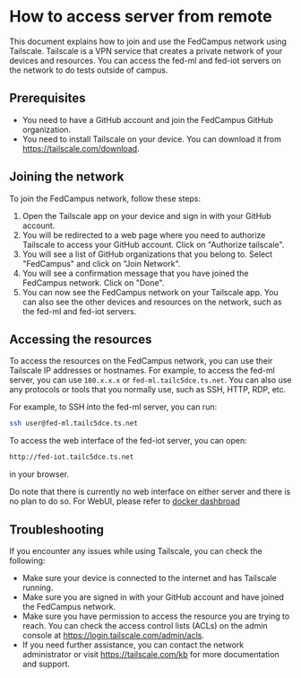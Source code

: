 # How to access server from remote

This document explains how to join and use the FedCampus network using Tailscale. Tailscale is a VPN service that creates a private network of your devices and resources. You can access the fed-ml and fed-iot servers on the network to do tests outside of campus.

## Prerequisites

* You need to have a GitHub account and join the FedCampus GitHub organization.
* You need to install Tailscale on your device. You can download it from https://tailscale.com/download.

## Joining the network

To join the FedCampus network, follow these steps:

1. Open the Tailscale app on your device and sign in with your GitHub account.
2. You will be redirected to a web page where you need to authorize Tailscale to access your GitHub account. Click on "Authorize tailscale".
3. You will see a list of GitHub organizations that you belong to. Select "FedCampus" and click on "Join Network".
4. You will see a confirmation message that you have joined the FedCampus network. Click on "Done".
5. You can now see the FedCampus network on your Tailscale app. You can also see the other devices and resources on the network, such as the fed-ml and fed-iot servers.

## Accessing the resources

To access the resources on the FedCampus network, you can use their Tailscale IP addresses or hostnames. For example, to access the fed-ml server, you can use `100.x.x.x` or `fed-ml.tailc5dce.ts.net`. You can also use any protocols or tools that you normally use, such as SSH, HTTP, RDP, etc.

For example, to SSH into the fed-ml server, you can run:

```bash
ssh user@fed-ml.tailc5dce.ts.net
```

To access the web interface of the fed-iot server, you can open:

```bash
http://fed-iot.tailc5dce.ts.net
```

in your browser.

Do note that there is currently no web interface on either server and there is no plan to do so. For WebUI, please refer to [docker dashbroad](../../docker/usage.md)

## Troubleshooting

If you encounter any issues while using Tailscale, you can check the following:

* Make sure your device is connected to the internet and has Tailscale running.
* Make sure you are signed in with your GitHub account and have joined the FedCampus network.
* Make sure you have permission to access the resource you are trying to reach. You can check the access control lists (ACLs) on the admin console at https://login.tailscale.com/admin/acls.
* If you need further assistance, you can contact the network administrator or visit https://tailscale.com/kb for more documentation and support.

